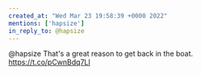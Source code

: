 ```yaml
---
created_at: "Wed Mar 23 19:58:39 +0000 2022"
mentions: ['hapsize']
in_reply_to: @hapsize
---
```


@hapsize That's a great reason to get back in the boat. https://t.co/pCwnBdq7LI
